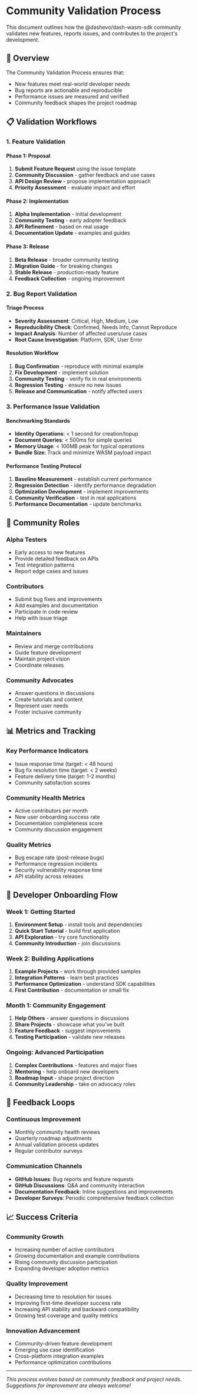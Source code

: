 # Community Validation Process

This document outlines how the @dashevo/dash-wasm-sdk community validates new features, reports issues, and contributes to the project's development.

## 🎯 Overview

The Community Validation Process ensures that:
- New features meet real-world developer needs
- Bug reports are actionable and reproducible
- Performance issues are measured and verified
- Community feedback shapes the project roadmap

## 📋 Validation Workflows

### 1. Feature Validation

#### **Phase 1: Proposal**
1. **Submit Feature Request** using the issue template
2. **Community Discussion** - gather feedback and use cases
3. **API Design Review** - propose implementation approach
4. **Priority Assessment** - evaluate impact and effort

#### **Phase 2: Implementation**
1. **Alpha Implementation** - initial development
2. **Community Testing** - early adopter feedback
3. **API Refinement** - based on real usage
4. **Documentation Update** - examples and guides

#### **Phase 3: Release**
1. **Beta Release** - broader community testing
2. **Migration Guide** - for breaking changes
3. **Stable Release** - production-ready feature
4. **Feedback Collection** - ongoing improvement

### 2. Bug Report Validation  

#### **Triage Process**
- **Severity Assessment**: Critical, High, Medium, Low
- **Reproducibility Check**: Confirmed, Needs Info, Cannot Reproduce
- **Impact Analysis**: Number of affected users/use cases
- **Root Cause Investigation**: Platform, SDK, User Error

#### **Resolution Workflow**
1. **Bug Confirmation** - reproduce with minimal example
2. **Fix Development** - implement solution
3. **Community Testing** - verify fix in real environments  
4. **Regression Testing** - ensure no new issues
5. **Release and Communication** - notify affected users

### 3. Performance Issue Validation

#### **Benchmarking Standards**
- **Identity Operations**: < 1 second for creation/topup
- **Document Queries**: < 500ms for simple queries
- **Memory Usage**: < 100MB peak for typical operations  
- **Bundle Size**: Track and minimize WASM payload impact

#### **Performance Testing Protocol**
1. **Baseline Measurement** - establish current performance
2. **Regression Detection** - identify performance degradation
3. **Optimization Development** - implement improvements
4. **Community Verification** - test in real applications
5. **Performance Documentation** - update benchmarks

## 👥 Community Roles

### **Alpha Testers**
- Early access to new features
- Provide detailed feedback on APIs
- Test integration patterns
- Report edge cases and issues

### **Contributors**  
- Submit bug fixes and improvements
- Add examples and documentation
- Participate in code review
- Help with issue triage

### **Maintainers**
- Review and merge contributions
- Guide feature development
- Maintain project vision
- Coordinate releases

### **Community Advocates**
- Answer questions in discussions
- Create tutorials and content
- Represent user needs
- Foster inclusive community

## 📊 Metrics and Tracking

### **Key Performance Indicators**
- Issue response time (target: < 48 hours)
- Bug fix resolution time (target: < 2 weeks)
- Feature delivery time (target: 1-2 months)
- Community satisfaction scores

### **Community Health Metrics**  
- Active contributors per month
- New user onboarding success rate
- Documentation completeness score
- Community discussion engagement

### **Quality Metrics**
- Bug escape rate (post-release bugs)
- Performance regression incidents
- Security vulnerability response time
- API stability across releases

## 🚀 Developer Onboarding Flow

### **Week 1: Getting Started**
1. **Environment Setup** - install tools and dependencies
2. **Quick Start Tutorial** - build first application
3. **API Exploration** - try core functionality
4. **Community Introduction** - join discussions

### **Week 2: Building Applications**
1. **Example Projects** - work through provided samples
2. **Integration Patterns** - learn best practices
3. **Performance Optimization** - understand SDK capabilities
4. **First Contribution** - documentation or small fix

### **Month 1: Community Engagement**  
1. **Help Others** - answer questions in discussions
2. **Share Projects** - showcase what you've built
3. **Feature Feedback** - suggest improvements
4. **Testing Participation** - validate new releases

### **Ongoing: Advanced Participation**
1. **Complex Contributions** - features and major fixes
2. **Mentoring** - help onboard new developers
3. **Roadmap Input** - shape project direction
4. **Community Leadership** - take on advocacy roles

## 🔄 Feedback Loops

### **Continuous Improvement**
- Monthly community health reviews
- Quarterly roadmap adjustments
- Annual validation process updates
- Regular contributor surveys

### **Communication Channels**
- **GitHub Issues**: Bug reports and feature requests
- **GitHub Discussions**: Q&A and community interaction
- **Documentation Feedback**: Inline suggestions and improvements
- **Developer Surveys**: Periodic comprehensive feedback collection

## 📈 Success Criteria

### **Community Growth**
- Increasing number of active contributors
- Growing documentation and example contributions  
- Rising community discussion participation
- Expanding developer adoption metrics

### **Quality Improvement**
- Decreasing time to resolution for issues
- Improving first-time developer success rate
- Increasing API stability and backward compatibility
- Growing test coverage and quality metrics

### **Innovation Advancement**  
- Community-driven feature development
- Emerging use case identification
- Cross-platform integration examples
- Performance optimization contributions

---

*This process evolves based on community feedback and project needs. Suggestions for improvement are always welcome!*